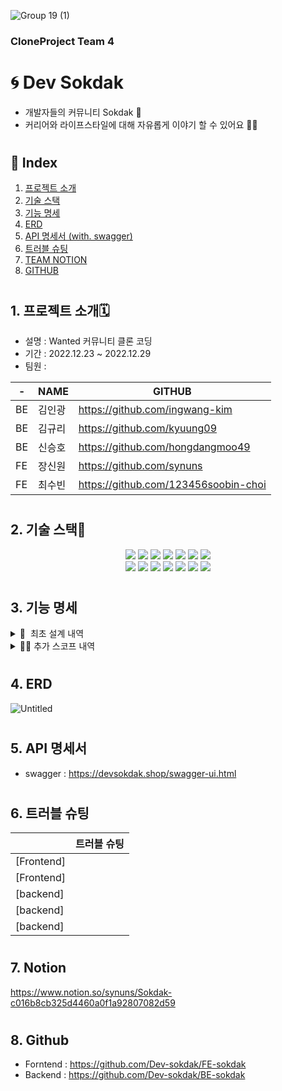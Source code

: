 

![Group 19 (1)](https://user-images.githubusercontent.com/117708164/209903512-794cdc8a-8001-4a05-bd97-b4af66a32abc.png)
###  CloneProject Team 4
# 🌀 Dev Sokdak 

- 개발자들의 커뮤니티 Sokdak 💬
- 커리어와 라이프스타일에 대해 자유롭게 이야기 할 수 있어요 🙋🏻   

#

## 🧩 Index

1. [프로젝트 소개](#1-프로젝트-소개)
2. [기술 스택](#2-기술-스택)
3. [기능 명세](#3-기능-명세)
4. [ERD](#4-erd)
5. [API 명세서 (with. swagger)](#5-api-명세서)
6. [트러블 슈팅](#6-트러블-슈팅)
7. [TEAM NOTION](#7-notion)
8. [GITHUB](#8-github)

#

## 1. 프로젝트 소개🗓
- 설명 : Wanted 커뮤니티 클론 코딩
- 기간 : 2022.12.23 ~ 2022.12.29
- 팀원 : <br> 

| - | NAME | GITHUB |
|--|--|--|
| BE | 김인광 | https://github.com/ingwang-kim |
| BE | 김규리 | https://github.com/kyuung09 |
| BE | 신승호 | https://github.com/hongdangmoo49 |
| FE | 장신원 | https://github.com/synuns |
| FE | 최수빈 | https://github.com/123456soobin-choi |

#

## 2. 기술 스택🔨
<div align=center> 
<img src="https://img.shields.io/badge/java-02569B?style=for-the-badge&logo=java&logoColor=white">
<img src="https://img.shields.io/badge/spring-6DB33F?style=for-the-badge&logo=spring&logoColor=white">
<img src="https://img.shields.io/badge/mysql-4479A1?style=for-the-badge&logo=mysql&logoColor=white"> 
<img src="https://img.shields.io/badge/jpa-181717?style=for-the-badge&logo=jpa&logoColor=white">
<img src="https://img.shields.io/badge/amazon aws-F8DC75?style=for-the-badge&logo=amazonaws&logoColor=white">
<img src="https://img.shields.io/badge/amazon rds-61DAFB?style=for-the-badge&logo=amazonrds&logoColor=white"> 
<img src="https://img.shields.io/badge/amazon s3-E34F26?style=for-the-badge&logo=amazons3&logoColor=white"> 
<br>

<img src="https://img.shields.io/badge/react-61DAFB?style=for-the-badge&logo=react&logoColor=black">
<img src="https://img.shields.io/badge/redux-E34F26?style=for-the-badge&logo=redux&logoColor=white"> 
<img src="https://img.shields.io/badge/javascript-F7DF1E?style=for-the-badge&logo=javascript&logoColor=black">
<img src="https://img.shields.io/badge/amazon s3-E34F26?style=for-the-badge&logo=amazons3&logoColor=white"> 
<img src="https://img.shields.io/badge/vite-DD0031?style=for-the-badge&logo=vite&logoColor=white">
<img src="https://img.shields.io/badge/reduxjs/toolkit-1572B6?style=for-the-badge&logo=reduxjs&logoColor=white"> 
<img src="https://img.shields.io/badge/axios-FCC624?style=for-the-badge&logo=axios&logoColor=black"> 
<br>
</div>

#

## 3. 기능 명세

<details>
<summary>🏁  최초 설계 내역</summary>
<div markdown="1">       

    📍 회원가입/로그인
    
    (1) 일반 이메일 회원가입 / 로그인
        - 아이디 중복 확인
        - 아이디 / 패스워드 정규식 확인
        - 랜덤 난수 닉네임 생성
    
    (2) OAuth2(카카오) 회원가입 / 로그인
        - 회원가입 Type 식별 👉 일반 로그인 불가
          (* 일반회원이 카카오로 로그인 시도시  일치하는 ID가 있을 경우 SignUpType 변경 0 → 1)
        - 랜덤 난수 닉네임 생성
    
    (3) 로그인/ 로그아웃 인증
        - JWT Token
    
    📍 커뮤니티
    
    (1) 커뮤니티 내용 등록
        - Category 선택 [ 커리어고민, 취업/이직, 회사생활 , … ,  UI/UX]
        - 사진 업로드 (AWS S3)
        - 제목 / 내용 
        - 글 작성시 닉네임으로 출력되도록
    
    (2) 커뮤니티 내용 조회
        - 전체 조회 
        - 카테고리별 조회 
        - 선택 조회
    
    (3) 커뮤니티 내용 수정
        - 수정시 사진 삭제
    
    (4) 커뮤니티 내용 삭제
        - 게시물 삭제시 연관 내용 전체 삭제
    
    (5) 커뮤니티 글 좋아요 기능
    
    (6) 커뮤니티 댓글 등록/삭제
    
    
    📍 마이페이지
    
    (1) 내 정보 조회
        - 프로필 사진 업로드
        - 직무, 경력 정보 등록 & 수정

</div>
</details>
<details>
<summary>✊🏻 추가 스코프 내역</summary>
<div markdown="1">       

    📍 BE
    
    - http → https 프로토콜 변경
    - 페이징(Slice)
    - Swagger
    - Access Log Logging 처리
    - 마이페이지 닉네임 수정 기능
    
    📍 FE
    
    - 마이페이지
    - Infinity Scroll
    - 디테일 페이지 비로그인 방식 변경

</div>
</details>

#

## 4. ERD

![Untitled](https://user-images.githubusercontent.com/117730606/209832258-2118cc8d-f543-4413-854f-6e6d7761e0ed.png)

#

## 5. API 명세서
- swagger : https://devsokdak.shop/swagger-ui.html

#

## 6. 트러블 슈팅

|   | 트러블 슈팅 |
|--|--|
| [Frontend] |  |
| [Frontend] |  |
| [backend] |  |
| [backend] |  |
| [backend] |  |

#

## 7. Notion
https://www.notion.so/synuns/Sokdak-c016b8cb325d4460a0f1a92807082d59

#

## 8. Github
- Forntend : https://github.com/Dev-sokdak/FE-sokdak
- Backend : https://github.com/Dev-sokdak/BE-sokdak

#
